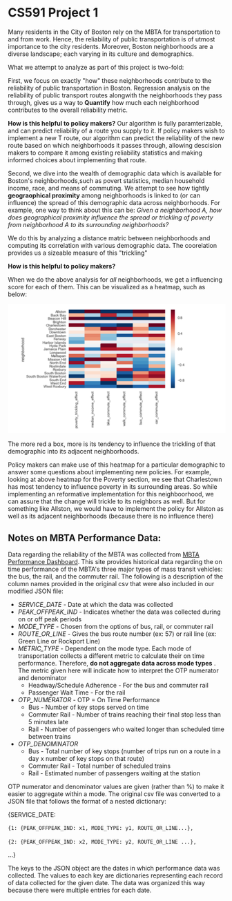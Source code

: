 # CS591 Project 1

Many residents in the City of Boston rely on the MBTA for transportation to and from work. Hence, the reliability of public transportation is of utmost importance to the city residents. Moreover, Boston neighborhoods are a diverse landscape; each varying in its culture and demographics.

What we attempt to analyze as part of this project is two-fold:

First, we focus on exactly "how" these neighborhoods contribute to the reliability of public transportation in Boston. Regression analysis on the reliability of public transport routes alongwith the neighborhoods they pass through, gives us a way to **Quantify** how much each neighborhood contributes to the overall reliability metric. 

__How is this helpful to policy makers?__
Our algorithm is fully paramterizable, and can predict reliability of a route you supply to it. If policy makers wish to implement a new T route, our algorithm can predict the reliability of the new route based on which neighborhoods it passes through, allowing descision makers to compare it among existing reliability statistics and making informed choices about implementing that route.


Second, we dive into the wealth of demographic data which is available for Boston's neighborhoods,such as povert statistics, median household income, race, and means of commuting. We attempt to see how tightly **geograophical proximity** among neighborhoods is linked to (or can influence) the spread of this demographic data across neighborhoods. For example, one way to think about this can be:
	*Given a neighborhood A, how does geographical proximity influence the spread or trickling of poverty from neighborhood 	A to its surrounding neighborhoods?*

We do this by analyzing a distance matric between neighborhoods and computing its correlation with various demographic data.
The coorelation provides us a sizeable measure of this "trickling"

__How is this helpful to policy makers?__

When we do the above analysis for *all* neighborhoods, we get a influencing score for each of them. This can be visualized as a heatmap, such as below:

![Alt text](trickling_effect.png?raw=true "trickling Effect Heatmap")

The more red a box, more is its tendency to influence the trickling of that demographic into its adjacent neighborhoods.

Policy makers can make use of this heatmap for a particular demographic to answer some questions about implementing new policies. For example, looking at above heatmap for the Poverty section, we see that Charlestown has most tendency to influence poverty in its surrounding areas. So while implementing an reformative implementation for this neighboorhood, we can assure that the change will trickle to its neighbors as well. But for something like Allston, we would have to implement the policy for Allston as well as its adjacent neighborhoods (because there is no influence there)


## Notes on MBTA Performance Data:

Data regarding the reliability of the MBTA was collected from [MBTA Performance Dashboard](http://www.mbtabackontrack.com/performance/index.html#/download). This site provides historical data regarding the on time performance of the MBTA's three major types of mass transit vehicles: the bus, the rail, and the commuter rail. The following is a description of the column names provided in the original csv that were also included in our modified JSON file: 
* *SERVICE_DATE* - Date at which the data was collected
* *PEAK_OFFPEAK_IND* - Indicates whether the data was collected during on or off peak periods
* *MODE_TYPE* - Chosen from the options of bus, rail, or commuter rail 
* *ROUTE_OR_LINE* - Gives the bus route number (ex: 57) or rail line (ex: Green Line or Rockport Line)
* *METRIC_TYPE* - Dependent on the mode type. Each mode of transportation collects a different metric to calculate their on time performance. Therefore, **do not aggregate data across mode types** . The metric given here will indicate how to interpret the OTP numerator and denominator
  * Headway/Schedule Adherence - For the bus and commuter rail
  * Passenger Wait Time - For the rail 
 * *OTP_NUMERATOR* - OTP = On Time Performance
    * Bus - Number of key stops served on time
    * Commuter Rail - Number of trains reaching their final stop less than 5 minutes late
    * Rail - Number of passengers who waited longer than scheduled time between trains
 * *OTP_DENOMINATOR* 
    * Bus - Total number of key stops (number of trips run on a route in a day x number of key stops on that route)
    * Commuter Rail - Total number of scheduled trains
    * Rail - Estimated number of passengers waiting at the station
  
OTP numerator and denominator values are given (rather than %) to make it easier to aggregate within a mode. 
The original csv file was converted to a JSON file that follows the format of a nested dictionary: 

{SERVICE_DATE: 
  
    {1: {PEAK_OFFPEAK_IND: x1, MODE_TYPE: y1, ROUTE_OR_LINE...}, 
  
    {2: {PEAK_OFFPEAK_IND: x2, MODE_TYPE: y2, ROUTE_OR_LINE ...}, 
 
 ...}
 
The keys to the JSON object are the dates in which performance data was collected. The values to each key are dictionaries representing each record of data collected for the given date. The data was organized this way because there were multiple entries for each date.
